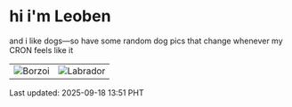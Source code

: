 # hi i'm Leoben

and i like dogs—so have some random dog pics that change whenever my CRON feels like it

|  |  |
|--------|----------|
| ![Borzoi](https://random-dog-vercel.vercel.app/api/random-borzoi?v=1758174712) | ![Labrador](https://random-dog-vercel.vercel.app/api/random-labrador?v=1758174712) |

Last updated: 2025-09-18 13:51 PHT

